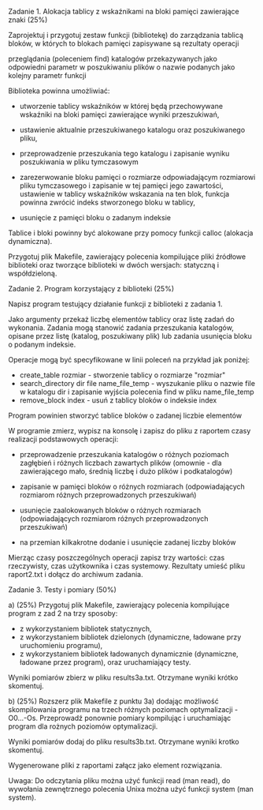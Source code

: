 Zadanie 1. Alokacja tablicy z wskaźnikami na bloki pamięci zawierające znaki (25%)

Zaprojektuj i przygotuj zestaw funkcji (bibliotekę) do zarządzania tablicą bloków, w których to blokach pamięci zapisywane są rezultaty operacji

przeglądania (poleceniem find) katalogów przekazywanych jako odpowiedni parametr w poszukiwaniu plików o nazwie podanych jako kolejny parametr funkcji

Biblioteka powinna umożliwiać: 

- utworzenie tablicy wskaźników w której będą przechowywane wskaźniki na bloki pamięci zawierające wyniki przeszukiwań,

- ustawienie aktualnie przeszukiwanego katalogu oraz poszukiwanego pliku,

- przeprowadzenie przeszukania tego katalogu i zapisanie wyniku poszukiwania w pliku tymczasowym

-  zarezerwowanie bloku pamięci o rozmiarze odpowiadającym rozmiarowi pliku tymczasowego i zapisanie w tej pamięci jego zawartości, ustawienie w tablicy wskaźników wskazania na ten blok, funkcja powinna zwrócić indeks stworzonego bloku w tablicy,

- usunięcie z pamięci bloku o zadanym indeksie

Tablice i bloki powinny być alokowane przy pomocy funkcji calloc (alokacja dynamiczna).

Przygotuj plik Makefile, zawierający polecenia kompilujące pliki źródłowe biblioteki oraz tworzące biblioteki w dwóch wersjach: statyczną i współdzieloną.

Zadanie 2. Program korzystający z biblioteki (25%)

Napisz program testujący działanie funkcji z biblioteki z zadania 1.

Jako argumenty przekaż liczbę elementów tablicy oraz listę zadań do wykonania. Zadania mogą stanowić zadania przeszukania katalogów, opisane przez listę  (katalog, poszukiwany plik) lub zadania usunięcia bloku o podanym indeksie.

Operacje mogą być specyfikowane w linii poleceń na przykład jak poniżej:

* create_table rozmiar - stworzenie tablicy o rozmiarze "rozmiar"
* search_directory dir file name_file_temp  - wyszukanie pliku o nazwie file w katalogu  dir i zapisanie wyjścia polecenia find w pliku name_file_temp 
* remove_block index - usuń z tablicy bloków o indeksie index

Program powinien stworzyć tablice bloków o zadanej liczbie elementów

W programie zmierz, wypisz na konsolę i zapisz  do pliku z raportem  czasy realizacji podstawowych operacji:

- przeprowadzenie przeszukania katalogów o różnych poziomach zagłębień i różnych liczbach zawartych plików (omownie - dla zawierającego mało, średnią liczbę i dużo plików i podkatalogów)

- zapisanie w pamięci bloków o różnych rozmiarach (odpowiadających rozmiarom różnych przeprowadzonych przeszukiwań)

-  usunięcie zaalokowanych bloków o różnych rozmiarach  (odpowiadających rozmiarom różnych przeprowadzonych przeszukiwań)

- na przemian  kilkakrotne dodanie i usunięcie zadanej liczby bloków 

Mierząc czasy poszczególnych operacji zapisz trzy wartości: czas rzeczywisty, czas użytkownika i czas systemowy. Rezultaty umieść pliku raport2.txt i dołącz do archiwum zadania.

Zadanie 3. Testy i pomiary (50%)

a) (25%) Przygotuj plik Makefile, zawierający polecenia kompilujące program z zad 2 na trzy sposoby:
- z wykorzystaniem bibliotek statycznych,
- z wykorzystaniem bibliotek dzielonych (dynamiczne, ładowane przy uruchomieniu programu),
- z wykorzystaniem bibliotek ładowanych dynamicznie (dynamiczne, ładowane przez program),
oraz uruchamiający testy.

Wyniki pomiarów zbierz w pliku results3a.txt. Otrzymane wyniki krótko skomentuj.

b) (25%) Rozszerz plik Makefile z punktu 3a) dodając możliwość skompilowania programu na trzech różnych  poziomach optymalizacji -O0...-Os. Przeprowadź ponownie pomiary kompilując i uruchamiając program dla rożnych poziomów optymalizacji.

Wyniki pomiarów dodaj do pliku results3b.txt. Otrzymane wyniki krotko skomentuj.

 Wygenerowane pliki z raportami załącz jako element rozwiązania.

Uwaga:  Do odczytania pliku można użyć funkcji read (man read), do wywołania zewnętrznego polecenia Unixa można użyć funkcji system (man system). 

